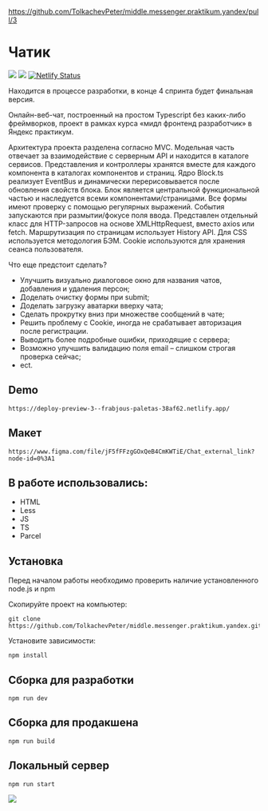 https://github.com/TolkachevPeter/middle.messenger.praktikum.yandex/pull/3

# Чатик

![](https://img.shields.io/github/languages/top/TolkachevPeter/middle.messenger.praktikum.yandex)
![](https://img.shields.io/github/languages/count/TolkachevPeter/middle.messenger.praktikum.yandex)
[![Netlify Status](https://api.netlify.com/api/v1/badges/7f9f2f99-dee1-441c-bc02-a3eef9478d28/deploy-status)](https://app.netlify.com/sites/frabjous-paletas-38af62/deploys)



Находится в процессе разработки, в конце 4 спринта будет финальная версия.

Онлайн-веб-чат, построенный на простом Typescript без каких-либо фреймворков, проект в рамках курса «мидл фронтенд разработчик» в Яндекс практикум.

Архитектура проекта разделена согласно MVC. Модельная часть отвечает за взаимодействие с серверным API и находится в каталоге сервисов. Представления и контроллеры хранятся вместе для каждого компонента в каталогах компонентов и страниц. Ядро Block.ts реализует EventBus и динамически перерисовывается после обновления свойств блока. Блок является центральной функциональной частью и наследуется всеми компонентами/страницами. Все формы имеют проверку с помощью регулярных выражений. События запускаются при размытии/фокусе поля ввода. Представлен отдельный класс для HTTP-запросов на основе XMLHttpRequest, вместо axios или fetch. Маршрутизация по страницам использует History API. Для CSS используется методология БЭМ. Cookie используются для хранения сеанса пользователя. 

Что еще предстоит сделать?
- Улучшить визуально диалоговое окно для названия чатов, добавления и удаления персон;
- Доделать очистку формы при submit;
- Доделать загрузку аватарки вверху чата;
- Сделать прокрутку вниз при множестве сообщений в чате;
- Решить проблему с Cookie, иногда не срабатывает авторизация после регистрации.
- Выводить более подробные ошибки, приходящие с сервера;
- Возможно улучшить валидацию поля email – слишком строгая проверка сейчас;
- ect.

## Demo

```
https://deploy-preview-3--frabjous-paletas-38af62.netlify.app/
```


## Макет

```
https://www.figma.com/file/jF5fFFzgGOxQeB4CmKWTiE/Chat_external_link?node-id=0%3A1
```

## В работе использовались:

- HTML
- Less
- JS
- TS
- Parcel


## Установка

Перед началом работы необходимо проверить наличие установленного node.js и npm

Скопируйте проект на компьютер:

```
git clone https://github.com/TolkachevPeter/middle.messenger.praktikum.yandex.git
```

Установите зависимости:

```
npm install
```

## Сборка для разработки

```
npm run dev
```

## Сборка для продакшена

```
npm run build
```

## Локальный сервер

```
npm run start
```


![](https://frabjous-paletas-38af62.netlify.app)
